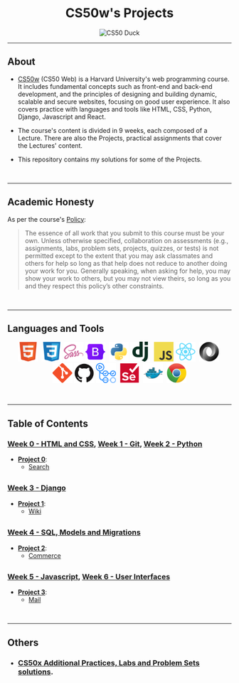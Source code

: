 <div align="center">

  # CS50w's Projects
  <img src="https://cs50.gallerycdn.vsassets.io/extensions/cs50/ddb50/1.1.2/1691002683906/Microsoft.VisualStudio.Services.Icons.Default" alt="CS50 Duck" title="Quack!" height="150px" />

</div>

<hr>

## About

- [CS50w](https://cs50.harvard.edu/web/) (CS50 Web) is a Harvard University's web programming course. It includes fundamental concepts such as front-end and back-end development, and the principles of designing and building dynamic, scalable and secure websites, focusing on good user experience. It also covers practice with languages and tools like HTML, CSS, Python, Django, Javascript and React.

- The course's content is divided in 9 weeks, each composed of a Lecture. There are also the Projects, practical assignments that cover the Lectures' content.

- This repository contains my solutions for some of the Projects.

<br><hr>

## Academic Honesty

As per the course's [Policy](https://cs50.harvard.edu/web/honesty/):
> The essence of all work that you submit to this course must be your own. Unless otherwise specified, collaboration on assessments (e.g., assignments, labs, problem sets, projects, quizzes, or tests) is not permitted except to the extent that you may ask classmates and others for help so long as that help does not reduce to another doing your work for you. Generally speaking, when asking for help, you may show your work to others, but you may not view theirs, so long as you and they respect this policy’s other constraints.

<br><hr>

## Languages and Tools

<div align="center">

  <img src="https://github.com/devicons/devicon/blob/master/icons/html5/html5-original.svg" alt="HTML icon" title="HTML" height="45"/>&nbsp;
  <img src="https://github.com/devicons/devicon/blob/master/icons/css3/css3-original.svg" alt="CSS icon" title="CSS" height="45"/>
  <img src="https://github.com/devicons/devicon/blob/master/icons/sass/sass-original.svg" alt="Sass icon" title="Sass" height="45"/>
  <img src="https://github.com/devicons/devicon/blob/master/icons/bootstrap/bootstrap-original.svg" alt="Bootstrap icon" title="Bootstrap" height="45"/>&nbsp;
  <img src="https://github.com/devicons/devicon/blob/master/icons/python/python-original.svg" alt="Python icon" title="Python" height="45"/>
  <img src="https://github.com/devicons/devicon/blob/master/icons/django/django-plain.svg" alt="Django icon" title="Django" height="45"/>&nbsp;
  <img src="https://github.com/devicons/devicon/blob/master/icons/javascript/javascript-original.svg" alt="JavaScript icon" title="JavaScript" height="45"/>
  <img src="https://github.com/devicons/devicon/blob/master/icons/react/react-original.svg" alt="React icon" title="React" height="45"/>&nbsp;
  <img src="https://github.com/devicons/devicon/blob/master/icons/json/json-original.svg" alt="JSON icon" title="JSON" height="45"/>&nbsp;
  <img src="https://github.com/devicons/devicon/blob/master/icons/git/git-original.svg" alt="Git icon" title="Git" height="45"/>
  <img src="https://github.com/devicons/devicon/blob/master/icons/github/github-original.svg" alt="GitHub icon" title="GitHub" height="45"/>
  <img src="https://github.com/devicons/devicon/blob/master/icons/githubactions/githubactions-original.svg" alt="GitHub Actions icon" title="GitHub Actions" height="45"/>&nbsp;
  <img src="https://github.com/devicons/devicon/blob/master/icons/selenium/selenium-original.svg" alt="Selenium icon" title="Selenium" height="45"/>&nbsp;
  <img src="https://github.com/devicons/devicon/blob/master/icons/docker/docker-original.svg" alt="Docker icon" title="Docker" height="45"/>&nbsp;
  <img src="https://github.com/devicons/devicon/blob/master/icons/chrome/chrome-original.svg" alt="Chrome icon" title="Chrome" height="45"/>

</div>

<br><hr>

## Table of Contents

### [Week 0 - HTML and CSS](https://cs50.harvard.edu/web/2020/weeks/0/), [Week 1 - Git](https://cs50.harvard.edu/web/2020/weeks/1/), [Week 2 - Python](https://cs50.harvard.edu/web/2020/weeks/2/)
- [**Project 0**](https://cs50.harvard.edu/web/2020/projects/0/search/):
  - [Search](https://github.com/iz00/CS50w/tree/main/project0-search)

##

### [Week 3 - Django](https://cs50.harvard.edu/web/2020/weeks/3/)
- [**Project 1**](https://cs50.harvard.edu/web/2020/projects/1/wiki/):
  - [Wiki](https://github.com/iz00/CS50w/tree/main/project1-wiki)

##

### [Week 4 - SQL, Models and Migrations](https://cs50.harvard.edu/web/2020/weeks/4/)
- [**Project 2**](https://cs50.harvard.edu/web/2020/projects/2/commerce/):
  - [Commerce](https://github.com/iz00/CS50w/tree/main/project2-commerce)

##

### [Week 5 - Javascript](https://cs50.harvard.edu/web/2020/weeks/5/), [Week 6 - User Interfaces](https://cs50.harvard.edu/web/2020/weeks/6/)
- [**Project 3**](https://cs50.harvard.edu/web/2020/projects/3/mail/):
  - [Mail](https://github.com/iz00/CS50w/tree/main/project3-mail)

<br><hr>

## Others
- ### [CS50x Additional Practices, Labs and Problem Sets solutions](https://github.com/iz00/CS50x/).
